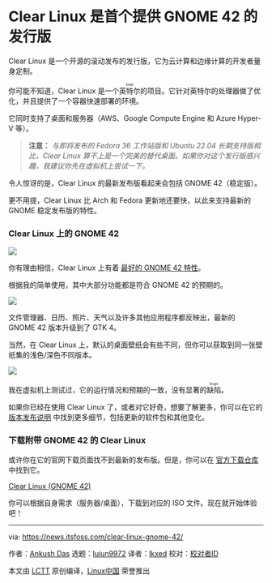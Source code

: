 [#]: subject: "Clear Linux is the First Distro to Offer GNOME 42"
[#]: via: "https://news.itsfoss.com/clear-linux-gnome-42/"
[#]: author: "Ankush Das https://news.itsfoss.com/author/ankush/"
[#]: collector: "lujun9972"
[#]: translator: "lkxed"
[#]: reviewer: " "
[#]: publisher: " "
[#]: url: " "

Clear Linux 是首个提供 GNOME 42 的发行版
======

Clear Linux 是一个开源的滚动发布的发行版，它为云计算和边缘计算的开发者量身定制。

你可能不知道，Clear Linux 是一个<ruby>英特尔<rt>Intel</rt></ruby>的项目。它针对英特尔的处理器做了优化，并且提供了一个容器快速部署的环境。

它同时支持了桌面和服务器（AWS、Google Compute Engine 和 Azure Hyper-V 等）。

> **注意：** _与即将发布的 Fedora 36 工作站版和 Ubuntu 22.04 长期支持版相比，Clear Linux 算不上是一个完美的替代桌面。如果你对这个发行版感兴趣，我建议你先在虚拟机上尝试一下。_

令人惊讶的是，Clear Linux 的最新发布版看起来会包括 GNOME 42（稳定版）。

更不用提，Clear Linux 比 Arch 和 Fedora 更新地还要快，以此来支持最新的 GNOME 稳定发布版的特性。

### Clear Linux 上的 GNOME 42

![][1]

你有理由相信，Clear Linux 上有着 [最好的 GNOME 42 特性][2]。

根据我的简单使用，其中大部分功能都是符合 GNOME 42 的预期的。

![][3]

文件管理器、日历、照片、天气以及许多其他应用程序都反映出，最新的 GNOME 42 版本升级到了 GTK 4。

当然，在 Clear Linux 上，默认的桌面壁纸会有些不同，但你可以获取到同一张壁纸集的浅色/深色不同版本。

![][4]

我在虚拟机上测试过，它的运行情况和预期的一致，没有显著的<ruby>缺陷<rt>bugs</rt></ruby>。

如果你已经在使用 Clear Linux 了，或者对它好奇，想要了解更多，你可以在它的 [版本发布说明][5] 中找到更多细节，包括更新的软件包和其他变化。

### 下载附带 GNOME 42 的 Clear Linux

或许你在它的官网下载页面找不到最新的发布版。但是，你可以在 [官方下载仓库][6] 中找到它。

[Clear Linux (GNOME 42)][6]

你可以根据自身需求（服务器/桌面），下载到对应的 ISO 文件。现在就开始体验吧！

--------------------------------------------------------------------------------

via: https://news.itsfoss.com/clear-linux-gnome-42/

作者：[Ankush Das][a]
选题：[lujun9972][b]
译者：[lkxed](https://github.com/lkxed)
校对：[校对者ID](https://github.com/校对者ID)

本文由 [LCTT](https://github.com/LCTT/TranslateProject) 原创编译，[Linux中国](https://linux.cn/) 荣誉推出

[a]: https://news.itsfoss.com/author/ankush/
[b]: https://github.com/lujun9972
[1]: https://i0.wp.com/news.itsfoss.com/wp-content/uploads/2022/03/clearlinux-gnome-42-home.jpg?w=1269&ssl=1
[2]: https://news.itsfoss.com/gnome-42-features/
[3]: https://i0.wp.com/news.itsfoss.com/wp-content/uploads/2022/03/clearlinux-gnome-42.png?w=868&ssl=1
[4]: https://i0.wp.com/news.itsfoss.com/wp-content/uploads/2022/03/clear-linux-appearance.jpg?w=794&ssl=1
[5]: https://download.clearlinux.org/releases/36060/clear/RELEASENOTES-36030-to-36060
[6]: https://download.clearlinux.org/releases/36060/clear/
